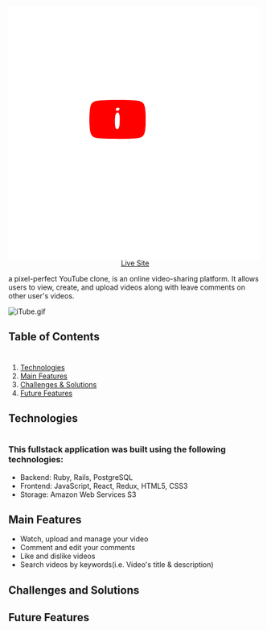 <img align="center" src="app/assets/images/i.png" />

<div align="center">
  <a href="https://i-tube.herokuapp.com/#/">Live Site</a>
</div>

a pixel-perfect YouTube clone, is an online video-sharing platform. It allows users to view, create, and upload videos along with leave comments on other user's videos.

![iTube.gif](./app/assets/images/itube-giphy.gif)

## Table of Contents
#
1. [Technologies](#technologies)
2. [Main Features](#main-features)
3. [Challenges & Solutions](#challenges-and-solutions)
4. [Future Features](#future-features)


## Technologies 
#

### This fullstack application was built using the following technologies:

* Backend: Ruby, Rails, PostgreSQL
* Frontend: JavaScript, React, Redux, HTML5, CSS3
* Storage: Amazon Web Services S3

## Main Features
  * Watch, upload and manage your video
  * Comment and edit your comments
  * Like and dislike videos
  * Search videos by keywords(i.e. Video's title & description)

## Challenges and Solutions 



## Future Features

